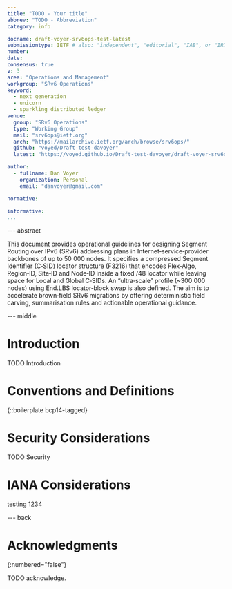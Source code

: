 ```yaml
---
title: "TODO - Your title"
abbrev: "TODO - Abbreviation"
category: info

docname: draft-voyer-srv6ops-test-latest
submissiontype: IETF # also: "independent", "editorial", "IAB", or "IRTF"
number:
date:
consensus: true
v: 3
area: "Operations and Management"
workgroup: "SRv6 Operations"
keyword:
  - next generation
  - unicorn
  - sparkling distributed ledger
venue:
  group: "SRv6 Operations"
  type: "Working Group"
  mail: "srv6ops@ietf.org"
  arch: "https://mailarchive.ietf.org/arch/browse/srv6ops/"
  github: "voyed/Draft-test-davoyer"
  latest: "https://voyed.github.io/Draft-test-davoyer/draft-voyer-srv6ops-test.html"

author:
  - fullname: Dan Voyer
    organization: Personal
    email: "danvoyer@gmail.com"

normative:

informative:
...
```


--- abstract

   This document provides operational guidelines for designing Segment
   Routing over IPv6 (SRv6) addressing plans in Internet‑service‑provider
   backbones of up to 50 000 nodes.  It specifies a compressed Segment
   Identifier (C‑SID) locator structure (F3216) that encodes Flex‑Algo,
   Region‑ID, Site‑ID and Node‑ID inside a fixed /48 locator while
   leaving space for Local and Global C‑SIDs.  An “ultra‑scale” profile
   (~300 000 nodes) using End.LBS locator‑block swap is also defined.
   The aim is to accelerate brown‑field SRv6 migrations by offering
   deterministic field carving, summarisation rules and actionable
   operational guidance.

--- middle

# Introduction

TODO Introduction

# Conventions and Definitions

{::boilerplate bcp14-tagged}

# Security Considerations

TODO Security

# IANA Considerations

testing 1234

--- back

# Acknowledgments
{:numbered="false"}

TODO acknowledge.
